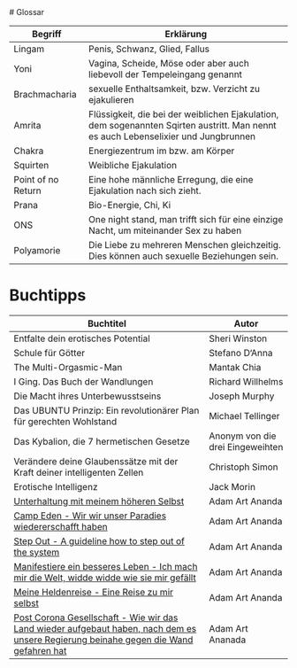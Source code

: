 <div class="page-break-before"/>
# Glossar

| Begriff | Erklärung |  
| ------- | --------- |  
| Lingam | Penis, Schwanz, Glied, Fallus |  
| Yoni | Vagina, Scheide, Möse oder aber auch liebevoll der Tempeleingang genannt |  
| Brachmacharia | sexuelle Enthaltsamkeit, bzw. Verzicht zu ejakulieren |
| Amrita | Flüssigkeit, die bei der weiblichen Ejakulation, dem sogenannten Sqirten austritt. Man nennt es auch Lebenselixier und Jungbrunnen |
| Chakra | Energiezentrum im bzw. am Körper |
| Squirten | Weibliche Ejakulation |
| Point of no Return| Eine hohe männliche Erregung, die eine Ejakulation nach sich zieht.|
| Prana | Bio-Energie, Chi, Ki |
| ONS | One night stand, man trifft sich für eine einzige Nacht, um miteinander Sex zu haben|
| Polyamorie | Die Liebe zu mehreren Menschen gleichzeitig. Dies können auch sexuelle Beziehungen sein. |

<div class="page-break-after"/>

# Buchtipps

| Buchtitel | Autor |
| --------- | ----- |
| Entfalte dein erotisches Potential| Sheri Winston|
| Schule für Götter| Stefano D‘Anna|
| The Multi-Orgasmic-Man | Mantak Chia|
| I Ging. Das Buch der Wandlungen | Richard Willhelms |
| Die Macht ihres Unterbewusstseins | Joseph Murphy |
| Das UBUNTU Prinzip: Ein revolutionärer Plan für gerechten Wohlstand | Michael Tellinger|
| Das Kybalion, die 7 hermetischen Gesetze | Anonym von die drei Eingeweihten|
| Verändere deine Glaubenssätze mit der Kraft deiner intelligenten Zellen| Christoph Simon|
| Erotische Intelligenz | Jack Morin |
| [Unterhaltung mit meinem höheren Selbst](https://books.crowdware.at/)| Adam Art Ananda |
| [Camp Eden -  Wir wir unser Paradies wiedererschafft haben](https://books.crowdware.at/)| Adam Art Ananda|
| [Step Out - A guideline how to step out of the system](https://books.crowdware.at/)| Adam Art Ananda|
| [Manifestiere ein besseres Leben - Ich mach mir die Welt, widde widde wie sie mir gefällt ](https://books.crowdware.at/)| Adam Art Ananda |
| [Meine Heldenreise - Eine Reise zu mir selbst](https://books.crowdware.at/)| Adam Art Ananda|
| [Post Corona Gesellschaft - Wie wir das Land wieder aufgebaut haben, nach dem es unsere Regierung beinahe gegen die Wand gefahren hat](https://books.crowdware.at/)|Adam Art Ananada|
